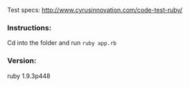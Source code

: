 Test specs: http://www.cyrusinnovation.com/code-test-ruby/

### Instructions:
Cd into the folder and run `ruby app.rb`

### Version:
ruby 1.9.3p448

